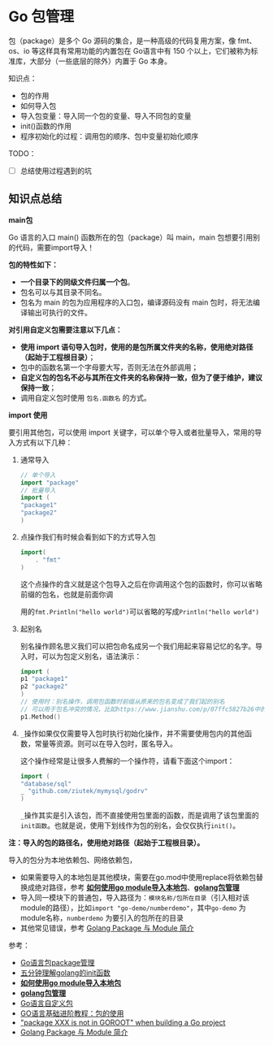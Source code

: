 # Go 包管理

包（package）是多个 Go 源码的集合，是一种高级的代码复用方案，像 fmt、os、io 等这样具有常用功能的内置包在 Go语言中有 150 个以上，它们被称为标准库，大部分（一些底层的除外）内置于 Go 本身。

知识点：

- 包的作用
- 如何导入包
- 导入包变量：导入同一个包的变量、导入不同包的变量
- init()函数的作用
- 程序初始化的过程：调用包的顺序、包中变量初始化顺序

TODO：

- [ ] 总结使用过程遇到的坑

## 知识点总结

**main包**

Go 语言的入口 main() 函数所在的包（package）叫 main，main 包想要引用别的代码，需要import导入！

**包的特性如下：**

- **一个目录下的同级文件归属一个包**。
- 包名可以与其目录不同名。
- 包名为 main 的包为应用程序的入口包，编译源码没有 main 包时，将无法编译输出可执行的文件。

**对引用自定义包需要注意以下几点：**

- **使用 import 语句导入包时，使用的是包所属文件夹的名称，使用绝对路径（起始于工程根目录）**；
- 包中的函数名第一个字母要大写，否则无法在外部调用；
- **自定义包的包名不必与其所在文件夹的名称保持一致，但为了便于维护，建议保持一致**；
- 调用自定义包时使用 `包名.函数名` 的方式。

**import 使用**

要引用其他包，可以使用 import 关键字，可以单个导入或者批量导入，常用的导入方式有以下几种：

1. 通常导入

    ```Go
    // 单个导入
    import "package"
    // 批量导入
    import (
    "package1"
    "package2"
    )
    ```

2. 点操作我们有时候会看到如下的方式导入包

    ```go
    import(
        . "fmt"
    ) 
    ```

    这个点操作的含义就是这个包导入之后在你调用这个包的函数时，你可以省略前缀的包名，也就是前面你调

    用的`fmt.Println("hello world")`可以省略的写成`Println("hello world")`

3. 起别名

    别名操作顾名思义我们可以把包命名成另一个我们用起来容易记忆的名字。导入时，可以为包定义别名，语法演示：

    ```go
    import (
    p1 "package1"
    p2 "package2"
    )
    // 使用时：别名操作，调用包函数时前缀从原来的包名变成了我们起的别名
    // 可以用于包名冲突的情况，比如https://www.jianshu.com/p/07ffc5827b26中的例子
    p1.Method()
    ```

4. `_`操作如果仅仅需要导入包时执行初始化操作，并不需要使用包内的其他函数，常量等资源。则可以在导入包时，匿名导入。

    这个操作经常是让很多人费解的一个操作符，请看下面这个import：

    ```go
    import (
    "database/sql"
    _ "github.com/ziutek/mymysql/godrv"
    )
    ```

    `_`操作其实是引入该包，而不直接使用包里面的函数，而是调用了该包里面的`init函数`。也就是说，使用下划线作为包的别名，会仅仅执行`init()`。

**注：导入的包的路径名，使用绝对路径（起始于工程根目录）。**

导入的包分为本地依赖包、网络依赖包，

- 如果需要导入的本地包是其他模块，需要在go.mod中使用replace将依赖包替换成绝对路径，参考 **[如何使用go module导入本地包](https://www.liwenzhou.com/posts/Go/import_local_package_in_go_module/)**、**[golang包管理](http://masaka.tech/golang%E5%8C%85%E7%AE%A1%E7%90%86/)**
- 导入同一模块下的普通包，导入路径为：`模块名称/包所在目录`（引入相对该module的路径），比如`import "go-demo/numberdemo"`，其中`go-demo` 为module名称，`numberdemo` 为要引入的包所在的目录
- 其他常见错误，参考 [Golang Package 与 Module 简介](https://www.jianshu.com/p/07ffc5827b26)

参考：

- [Go语言包package管理](https://www.jianshu.com/p/1a2d471bd71c)
- [五分钟理解golang的init函数](https://zhuanlan.zhihu.com/p/34211611)
- **[如何使用go module导入本地包](https://www.liwenzhou.com/posts/Go/import_local_package_in_go_module/)**
- **[golang包管理](http://masaka.tech/golang%E5%8C%85%E7%AE%A1%E7%90%86/)**
- [Go语言自定义包](http://c.biancheng.net/view/5123.html)
- [GO语言基础进阶教程：包的使用](https://zhuanlan.zhihu.com/p/71822746)
- ["package XXX is not in GOROOT" when building a Go project](https://stackoverflow.com/questions/61845013/package-xxx-is-not-in-goroot-when-building-a-go-project)
- [Golang Package 与 Module 简介](https://www.jianshu.com/p/07ffc5827b26)
